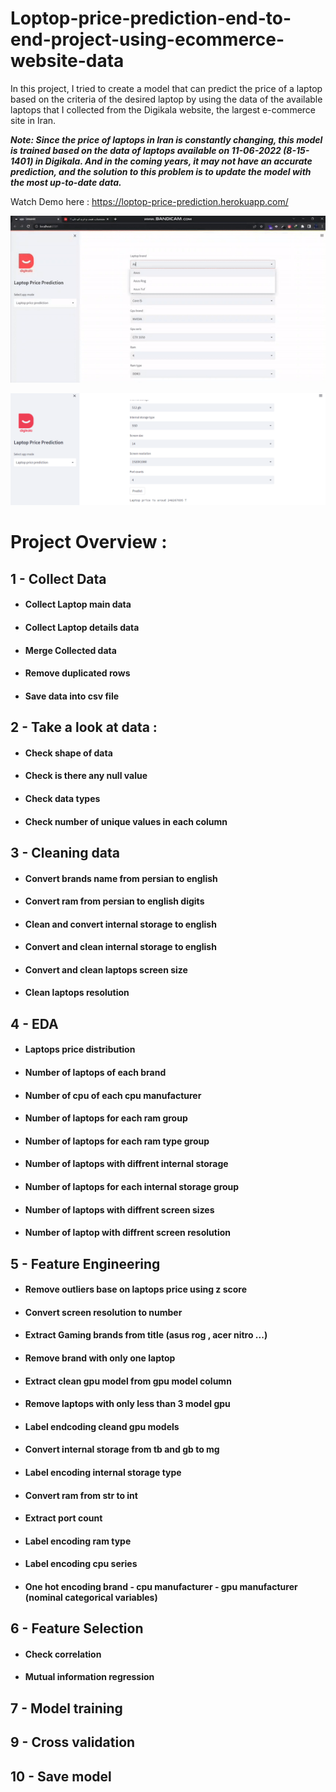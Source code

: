 # Loptop-price-prediction-end-to-end-project-using-ecommerce-website-data
In this project, I tried to create a model that can predict the price of a laptop based on the criteria of the desired laptop by using the data of the available laptops that I collected from the Digikala website, the largest e-commerce site in Iran.

***Note: Since the price of laptops in Iran is constantly changing, this model is trained based on the data of laptops available on 11-06-2022 (8-15-1401) in Digikala. And in the coming years, it may not have an accurate prediction, and the solution to this problem is to update the model with the most up-to-date data.***


Watch Demo here : 
https://loptop-price-prediction.herokuapp.com/


![alt Text](https://github.com/meysamraz/laptop-price-prediction-end-to-end-project-using-ecommerce-website-data/blob/master/src/preview.gif)

<p><img src="src/demo.png" alt=""></p>

# Project Overview : 

## 1 - Collect Data 
- #### Collect Laptop main data 
- #### Collect Laptop details data
- #### Merge Collected data
- #### Remove duplicated rows 
- #### Save data into csv file 

## 2 - Take a look at data :
- #### Check shape of data 
- #### Check is there any null value
- #### Check data types
- #### Check number of unique values in each column

## 3 - Cleaning data 
- #### Convert brands name from persian to english
- #### Convert ram from persian to english digits
- #### Clean and convert internal storage to english
- #### Convert and clean internal storage to english
- #### Convert and clean laptops screen size
- #### Clean laptops resolution

## 4 - EDA 
- #### Laptops price distribution
- #### Number of laptops of each brand
- #### Number of cpu of each cpu manufacturer
- #### Number of laptops for each ram group 
- #### Number of laptops for each ram type group
- #### Number of laptops with diffrent internal storage
- #### Number of laptops for each internal storage group
- #### Number of laptops with diffrent screen sizes
- #### Number of laptop with diffrent screen resolution


## 5 - Feature Engineering
- #### Remove outliers base on laptops price using z score
- #### Convert screen resolution to number
- #### Extract Gaming brands from title (asus rog , acer nitro ...)
- #### Remove brand with only one laptop
- #### Extract clean gpu model from gpu model column
- #### Remove laptops with only less than 3 model gpu
- #### Label endcoding cleand gpu models
- #### Convert internal storage from tb and gb to mg
- #### Label encoding internal storage type
- #### Convert ram from str to int
- #### Extract port count
- #### Label encoding ram type
- #### Label encoding cpu series
- #### One hot encoding brand - cpu manufacturer - gpu manufacturer (nominal categorical variables)


## 6 - Feature Selection
- #### Check correlation
- #### Mutual information regression

## 7 - Model training  


## 9 - Cross validation

## 10 - Save model
